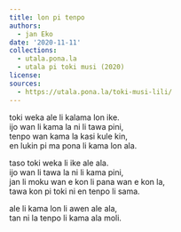 ```yaml
---
title: lon pi tenpo
authors:
  - jan Eko
date: '2020-11-11'
collections:
  - utala.pona.la
  - utala pi toki musi (2020)
license:
sources:
  - https://utala.pona.la/toki-musi-lili/
---
```


toki weka ale li kalama lon ike.  
ijo wan li kama la ni li tawa pini,  
tenpo wan kama la kasi kule kin,  
en lukin pi ma pona li kama lon ala.

taso toki weka li ike ale ala.  
ijo wan li tawa la ni li kama pini,  
jan li moku wan e kon li pana wan e kon la,  
tawa kon pi toki ni en tenpo li sama.

ale li kama lon li awen ale ala,  
tan ni la tenpo li kama ala moli.

